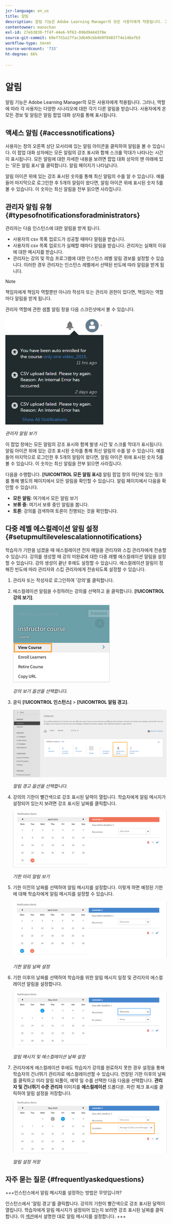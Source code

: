 ```yaml
---
jcr-language: en_us
title: 알림
description: 알림 기능은 Adobe Learning Manager의 모든 사용자에게 적용됩니다. 그러나 각 사용자는 역할에 따라 다양한 시나리오에서 서로 다른 종류의 알림을 받습니다.
contentowner: manochan
exl-id: 27eb3830-ff4f-44e6-9f63-096d9444378e
source-git-commit: 69ef7d1e27fac3db49cbb4b9f9403f74e146efb5
workflow-type: tm+mt
source-wordcount: '733'
ht-degree: 66%

---
```


# 알림

알림 기능은 Adobe Learning Manager의 모든 사용자에게 적용됩니다. 그러나, 역할에 따라 각 사용자는 다양한 시나리오에 대한 각기 다른 알림을 받습니다. 사용자에게 온 모든 경보 및 알림은 알림 팝업 대화 상자를 통해 표시됩니다.

## 액세스 알림 {#accessnotifications}

사용자는 창의 오른쪽 상단 모서리에 있는 알림 아이콘을 클릭하여 알림을 볼 수 있습니다. 이 팝업 대화 상자에는 모든 알림의 강조 표시와 함께 스크롤 막대가 나타나는 시간이 표시됩니다. 모든 알림에 대한 자세한 내용을 보려면 팝업 대화 상자의 맨 아래에 있는 &#39;모든 알림 표시&#39;를 클릭합니다. 알림 페이지가 나타납니다.

알림 아이콘 위에 있는 강조 표시된 숫자를 통해 최신 알림의 수를 알 수 있습니다. 예를 들어 마지막으로 로그인한 후 5개의 알림이 왔다면, 알림 아이콘 위에 표시된 숫자 5를 볼 수 있습니다. 이 숫자는 최신 알림을 전부 읽으면 사라집니다.

## 관리자 알림 유형 {#typesofnotificationsforadministrators}

관리자는 다음 인스턴스에 대한 알림을 받게 됩니다.

* 사용자의 csv 목록 업로드가 성공할 때마다 알림을 받습니다.
* 사용자의 csv 목록 업로드가 실패할 때마다 알림을 받습니다. 관리자는 실패의 이유에 대한 메시지를 받습니다.
* 관리자는 강의 및 학습 프로그램에 대한 인스턴스 레벨 알림 경보를 설정할 수 있습니다. 이러한 경우 관리자는 인스턴스 레벨에서 선택된 빈도에 따라 알림을 받게 됩니다.

>[!NOTE]
>
>책임자에게 책임자 역할뿐만 아니라 작성자 또는 관리자 권한이 있다면, 책임자는 역할마다 알림을 받게 됩니다.

관리자 역할에 관한 샘플 알림 창을 다음 스크린샷에서 볼 수 있습니다.

![](assets/admin-notification.png)

*관리자 알림 보기*

이 팝업 창에는 모든 알림의 강조 표시와 함께 발생 시간 및 스크롤 막대가 표시됩니다. 알림 아이콘 위에 있는 강조 표시된 숫자를 통해 최신 알림의 수를 알 수 있습니다. 예를 들어 마지막으로 로그인한 후 5개의 알림이 왔다면, 알림 아이콘 위에 표시된 숫자 5를 볼 수 있습니다. 이 숫자는 최신 알림을 전부 읽으면 사라집니다.

다음을 수행합니다. **[!UICONTROL 모든 알림 표시]** 알림 팝업 창의 하단에 있는 링크를 통해 별도의 페이지에서 모든 알림을 확인할 수 있습니다. 알림 페이지에서 다음을 확인할 수 있습니다.

* **모든 알림**: 여기에서 모든 알림 보기
* **보류 중**: 여기서 보류 중인 알림을 봅니다.
* **토론**: 강의를 검색하여 토론이 진행되는 것을 확인합니다.

## 다중 레벨 에스컬레이션 알림 설정 {#setupmultilevelescalationnotifications}

학습자가 기한을 넘겼을 때 에스컬레이션 전자 메일을 관리자와 스킵 관리자에게 전송할 수 있습니다. 강의를 생성할 때 강의 미완료에 대한 다중 레벨 에스컬레이션 알림을 설정할 수 있습니다. 강의 생성이 끝난 후에도 설정할 수 있습니다. 에스컬레이션 알림이 정해진 빈도에 따라 관리자와 스킵 관리자에게 전송되도록 설정할 수 있습니다.

1. 관리자 또는 작성자로 로그인하여 &#39;강의&#39;를 클릭합니다.
1. 에스컬레이션 알림을 수정하려는 강의를 선택하고 을 클릭합니다. **[!UICONTROL 강의 보기]**.

   ![](assets/view-courses.png)

   *강의 보기 옵션을 선택합니다.*

1. 클릭 **[!UICONTROL 인스턴스]** > **[!UICONTROL 알림 경고]**.

   ![](assets/notification-alert.png)

   *알림 경고 옵션을 선택합니다.*

1. 강의의 기한이 빨간색으로 강조 표시된 달력이 열립니다. 학습자에게 알림 메시지가 설정되어 있는지 보려면 강조 표시된 날짜를 클릭합니다.

   ![](assets/deadline-calender.png)

   *기한 미리 알림 보기*

1. 기한 이전의 날짜를 선택하여 알림 메시지를 설정합니다. 이렇게 하면 예정된 기한에 대해 학습자에게 알림 메시지를 설정할 수 있습니다.

   ![](assets/deadline-reminder.png)

   *기한 알림 날짜 설정*

1. 기한 이후의 날짜를 선택하여 학습자를 위한 알림 메시지 일정 및 관리자의 에스컬레이션 알림을 설정합니다.

   ![](assets/set-reminders-andescalation.png)

   *알림 메시지 및 에스컬레이션 날짜 설정*

1. 관리자에게 에스컬레이션 후에도 학습자가 강의를 완료하지 못한 경우 설정을 통해 학습자의 건너뛰기 관리자로 에스컬레이션할 수 있습니다. 연장된 기한 이후의 날짜를 클릭하고 미리 알림 되풀이, 예약 일 수를 선택한 다음 다음을 선택합니다. **관리자 및 건너뛰기 수준 관리자** 이미지를 **에스컬레이션** 드롭다운. 파란 체크 표시를 클릭하여 알림 설정을 저장합니다.

   ![](assets/reminder-to-managerandskipmanager.png)

   *알림 설정 저장*

## 자주 묻는 질문 {#frequentlyaskedquestions}

+++인스턴스에서 알림 메시지를 설정하는 방법은 무엇입니까?

인스턴스에서 &#39;알림 경고&#39;를 클릭합니다. 강의의 기한이 빨간색으로 강조 표시된 달력이 열립니다. 학습자에게 알림 메시지가 설정되어 있는지 보려면 강조 표시된 날짜를 클릭합니다. 이 [섹션](user-notifications.md#Setupmultilevelescalationnotifications)에서 설명한 대로 알림 메시지를 설정합니다.
+++
